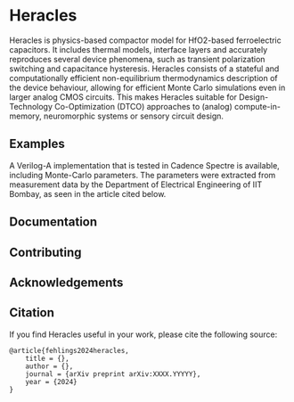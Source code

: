 # Heracles

Heracles is physics-based compactor model for HfO2-based ferroelectric capacitors. It includes thermal models, interface layers and accurately reproduces several device phenomena, such as transient polarization switching and capacitance hysteresis. Heracles consists of a stateful and computationally efficient non-equilibrium thermodynamics description of the device behaviour, allowing for efficient Monte Carlo simulations even in larger analog CMOS circuits. This makes Heracles suitable for Design-Technology Co-Optimization (DTCO) approaches to (analog) compute-in-memory, neuromorphic systems or sensory circuit design.

## Examples

A Verilog-A implementation that is tested in Cadence Spectre is available, including Monte-Carlo parameters. The parameters were extracted from measurement data by the Department of Electrical Engineering of IIT Bombay, as seen in the article cited below. 

## Documentation

## Contributing

## Acknowledgements

## Citation

If you find Heracles useful in your work, please cite the following source:

```
@article{fehlings2024heracles,
	title = {},
	author = {},
	journal = {arXiv preprint arXiv:XXXX.YYYYY},
	year = {2024}
}
```

